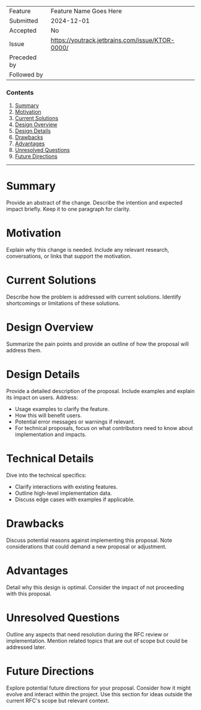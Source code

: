 |             |                                                 |
|-------------|-------------------------------------------------|
| Feature     | Feature Name Goes Here                          |
| Submitted   | 2024-12-01                                      |
| Accepted    | No                                              |
| Issue       | https://youtrack.jetbrains.com/issue/KTOR-0000/ |
| Preceded by |                                                 |
| Followed by |                                                 |

### Contents

1. [Summary](#summary)
2. [Motivation](#motivation)
3. [Current Solutions](#current-solutions)
4. [Design Overview](#design-overview)
5. [Design Details](#design-details)
6. [Drawbacks](#drawbacks)
7. [Advantages](#advantages)
8. [Unresolved Questions](#unresolved-questions)
9. [Future Directions](#future-directions)

<hr />

# Summary
[summary]: #summary

Provide an abstract of the change. Describe the intention and expected impact briefly. Keep it to one paragraph for clarity.

# Motivation
[motivation]: #motivation

Explain why this change is needed. Include any relevant research, conversations, or links that support the motivation.

# Current Solutions
[current-solutions]: #current-solutions

Describe how the problem is addressed with current solutions. Identify shortcomings or limitations of these solutions.

# Design Overview
[design-overview]: #design-overview

Summarize the pain points and provide an outline of how the proposal will address them.

# Design Details
[design-details]: #design-details

Provide a detailed description of the proposal. Include examples and explain its impact on users. Address:
- Usage examples to clarify the feature.
- How this will benefit users.
- Potential error messages or warnings if relevant.
- For technical proposals, focus on what contributors need to know about implementation and impacts.

# Technical Details
[technical-details]: #technical-details

Dive into the technical specifics:
- Clarify interactions with existing features.
- Outline high-level implementation data.
- Discuss edge cases with examples if applicable.

# Drawbacks
[drawbacks]: #drawbacks

Discuss potential reasons against implementing this proposal. Note considerations that could demand a new proposal or adjustment.

# Advantages
[advantages]: #advantages

Detail why this design is optimal. Consider the impact of not proceeding with this proposal.

# Unresolved Questions
[unresolved-questions]: #unresolved-questions

Outline any aspects that need resolution during the RFC review or implementation. Mention related topics that are out of scope but could be addressed later.

# Future Directions
[future-directions]: #future-directions

Explore potential future directions for your proposal. Consider how it might evolve and interact within the project. Use this section for ideas outside the current RFC's scope but relevant context.